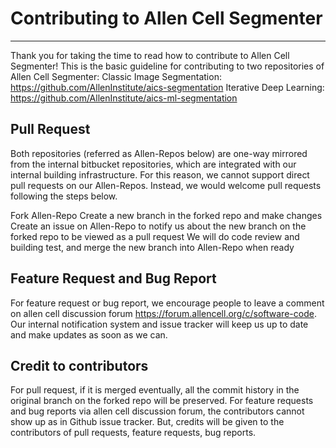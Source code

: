 # Contributing to Allen Cell Segmenter
------

Thank you for taking the time to read how to contribute to Allen Cell Segmenter! This is the basic guideline for contributing to two repositories of Allen Cell Segmenter:
Classic Image Segmentation: https://github.com/AllenInstitute/aics-segmentation
Iterative Deep Learning: https://github.com/AllenInstitute/aics-ml-segmentation


## Pull Request

Both repositories (referred as Allen-Repos below) are one-way mirrored from the internal bitbucket repositories, which are integrated with our internal building infrastructure. For this reason, we cannot support direct pull requests on our Allen-Repos. Instead, we would welcome pull requests following the steps below.

Fork Allen-Repo
Create a new branch in the forked repo and make changes
Create an issue on Allen-Repo to notify us about the new branch on the forked repo to be viewed as a pull request
We will do code review and building test, and merge the new branch into Allen-Repo when ready

## Feature Request and Bug Report

For feature request or bug report, we encourage people to leave a comment on allen cell discussion forum https://forum.allencell.org/c/software-code. Our internal notification system and issue tracker will keep us up to date and make updates as soon as we can.


## Credit to contributors

For pull request, if it is merged eventually, all the commit history in the original branch on the forked repo will be preserved. For feature requests and bug reports via allen cell discussion forum, the contributors cannot show up as in Github issue tracker. But, credits will be given to the contributors of pull requests, feature requests, bug reports. 



<!-- ## Agreement

This document describes the terms under which you may make “Contributions” — 
which may include without limitation, software additions, revisions, bug fixes, configuration changes,
documentation, or any other materials — to any of the projects owned or managed by the Allen Institute.
If you have questions about these terms, please contact us at terms@alleninstitute.org.  

You certify that:

- Your Contributions are either:
    1.	Created in whole or in part by you and you have the right to submit them under the designated license (described below); or
    2.	Based upon previous work that, to the best of your knowledge, is covered under an appropriate open source license and you have the right under that license to submit that work with modifications,whether created in whole or in part by you, under the designated license; or
    3.	Provided directly to you by some other person who certified (1) or (2) and you have not modified them.
- You are granting your Contributions to the Allen Institute under the terms of the Allen Institute Software License (the “designated license”).
- You understand and agree that the Allen Institute projects and your Contributions are public and that 
a record of the Contributions (including all metadata and personal information you submit with them) is 
maintained indefinitely and may be redistributed consistent with the Allen Institute’s mission and the 
Allen Institute Software License (the “designated license”).   -->

